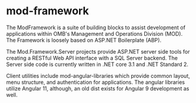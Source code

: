 # mod-framework

The ModFramework is a suite of building blocks to assist development of applications within OMB's Management and Operations Division (MOD).  The Framework is loosely based on ASP.NET Boilerplate (ABP).  

The Mod.Framework.Server projects provide ASP.NET server side tools for creating a RESTful Web API interface with a SQL Server backend.  The Server side code is currently written in .NET core 3.1 and .NET Standard 2.

Client utilities include mod-angular-libraries which provide common layout, menu structure, and authentication for applications.  The angular libraries utilize Angular 11, although, an old dist exists for Angular 9 development as well.
